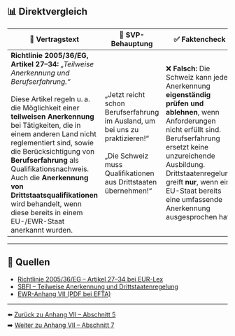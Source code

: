 ## 📊 Direktvergleich

| 📜 **Vertragstext** | 🧨 **SVP-Behauptung** | ✅ **Faktencheck** |
|---------------------|-----------------------|--------------------|
| **Richtlinie 2005/36/EG, Artikel 27–34:** _„Teilweise Anerkennung und Berufserfahrung.“_ <br><br> Diese Artikel regeln u. a. die Möglichkeit einer **teilweisen Anerkennung** bei Tätigkeiten, die in einem anderen Land nicht reglementiert sind, sowie die Berücksichtigung von **Berufserfahrung** als Qualifikationsnachweis. Auch die **Anerkennung von Drittstaatsqualifikationen** wird behandelt, wenn diese bereits in einem EU-/EWR-Staat anerkannt wurden. | „Jetzt reicht schon Berufserfahrung im Ausland, um bei uns zu praktizieren!“ <br><br> „Die Schweiz muss Qualifikationen aus Drittstaaten übernehmen!“ | ❌ **Falsch:** Die Schweiz kann jede Anerkennung **eigenständig prüfen und ablehnen**, wenn Anforderungen nicht erfüllt sind. <br> Berufserfahrung ersetzt keine unzureichende Ausbildung. <br> Drittstaatenregelung greift **nur**, wenn ein EU-Staat bereits eine umfassende Anerkennung ausgesprochen hat. |

---

## 🔗 Quellen

- [Richtlinie 2005/36/EG – Artikel 27–34 bei EUR-Lex](https://eur-lex.europa.eu/legal-content/DE/TXT/?uri=CELEX%3A32005L0036)
- [SBFI – Teilweise Anerkennung und Drittstaatenregelung](https://www.sbfi.admin.ch/sbfi/de/home/bildung/anerkennung-auslaendischer-abschluesse/teilweise-anerkennung.html)
- [EWR-Anhang VII (PDF bei EFTA)](https://www.efta.int/media/documents/legal-texts/eea/annexes-to-the-agreement/Annex-VII.pdf)

---

⬅️ [Zurück zu Anhang VII – Abschnitt 5](anhang_VII_abschnitt_5.md)  
➡️ [Weiter zu Anhang VII – Abschnitt 7](anhang_VII_abschnitt_7.md)
